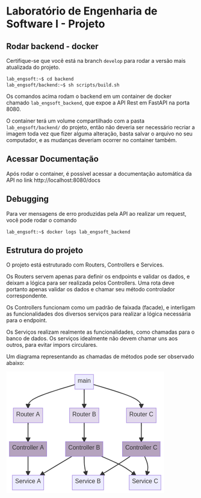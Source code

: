 # Laboratório de Engenharia de Software I - Projeto

## Rodar backend - docker

Certifique-se que você está na branch `develop` para rodar a versão mais atualizada do projeto.

```console
lab_engsoft:~$ cd backend
lab_engsoft/backend:~$ sh scripts/build.sh
```

Os comandos acima rodam o backend em um container de docker chamado `lab_engsoft_backend`, que expoe a API Rest em FastAPI na porta 8080.

O container terá um volume compartilhado com a pasta `lab_engsoft/backend/` do projeto, então não deveria ser necessário recriar a imagem toda vez que fizer alguma alteração, basta salvar o arquivo no seu computador, e as mudanças deveriam ocorrer no container também.

## Acessar Documentação

Após rodar o container, é possível acessar a documentação automática da API no link http://localhost:8080/docs

## Debugging

Para ver mensagens de erro produzidas pela API ao realizar um request, você pode rodar o comando

```console
lab_engsoft:~$ docker logs lab_engsoft_backend
```

## Estrutura do projeto

O projeto está estruturado com Routers, Controllers e Services.

Os Routers servem apenas para definir os endpoints e validar os dados, e deixam a lógica para ser realizada pelos Controllers. Uma rota deve portanto apenas validar os dados e chamar seu método controlador correspondente.

Os Controllers funcionam como um padrão de faixada (facade), e interligam as funcionalidades dos diversos serviços para realizar a lógica necessária para o endpoint.

Os Serviços realizam realmente as funcionalidades, como chamadas para o banco de dados. Os serviços idealmente não devem chamar uns aos outros, para evitar impors circulares.

Um diagrama representando as chamadas de métodos pode ser observado abaixo:

![diagrama de vizualização dos routers, controllers e services](https://github.com/brunomariz/lab_engsoft/blob/main/img/diagrama.png?raw=true)
